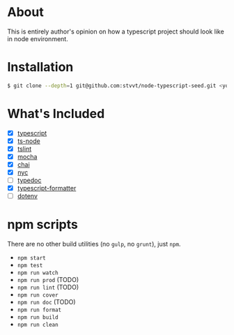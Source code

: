 # About

This is entirely author's opinion on how a typescript project should look like in node environment.

# Installation

```sh
$ git clone --depth=1 git@github.com:stvvt/node-typescript-seed.git <your-project-name>
```

# What's Included

* [x] [typescript](https://github.com/Microsoft/TypeScript)
* [x] [ts-node](https://github.com/TypeStrong/ts-node)
* [x] [tslint](https://github.com/palantir/tslint)
* [x] [mocha](https://github.com/mochajs/mocha)
* [x] [chai](https://github.com/chaijs/chai)
* [x] [nyc](https://github.com/istanbuljs/nyc)
* [ ] [typedoc](https://github.com/TypeStrong/typedoc)
* [x] [typescript-formatter](https://github.com/vvakame/typescript-formatter)
* [ ] [dotenv](https://github.com/motdotla/dotenv)

# npm scripts

There are no other build utilities (no `gulp`, no `grunt`), just `npm`.

* `npm start`
* `npm test`
* `npm run watch`
* `npm run prod` (TODO)
* `npm run lint` (TODO)
* `npm run cover`
* `npm run doc` (TODO)
* `npm run format`
* `npm run build`
* `npm run clean`
